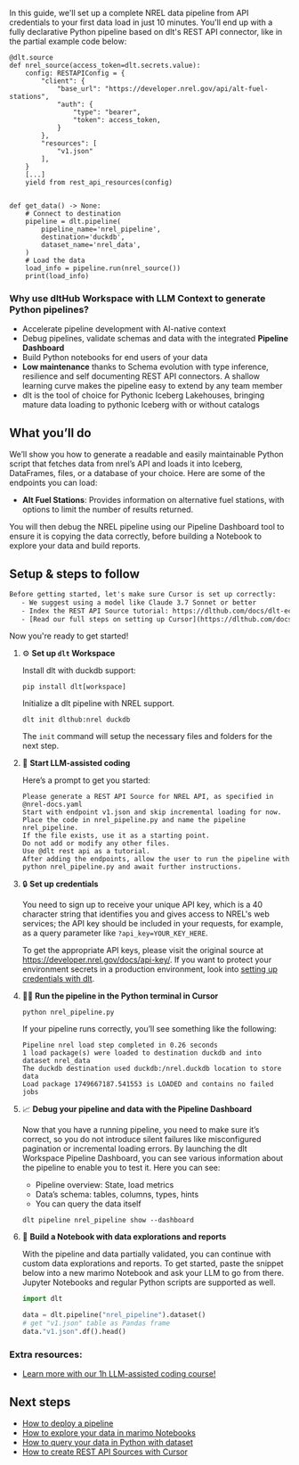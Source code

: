 In this guide, we'll set up a complete NREL data pipeline from API credentials to your first data load in just 10 minutes. You'll end up with a fully declarative Python pipeline based on dlt's REST API connector, like in the partial example code below:

```python-outcome
@dlt.source
def nrel_source(access_token=dlt.secrets.value):
    config: RESTAPIConfig = {
        "client": {
            "base_url": "https://developer.nrel.gov/api/alt-fuel-stations",
            "auth": {
                "type": "bearer",
                "token": access_token,
            }
        },
        "resources": [
            "v1.json"
        ],
    }
    [...]
    yield from rest_api_resources(config)


def get_data() -> None:
    # Connect to destination
    pipeline = dlt.pipeline(
        pipeline_name='nrel_pipeline',
        destination='duckdb',
        dataset_name='nrel_data', 
    )
    # Load the data
    load_info = pipeline.run(nrel_source())
    print(load_info) 
```

### Why use dltHub Workspace with LLM Context to generate Python pipelines?

- Accelerate pipeline development with AI-native context
- Debug pipelines, validate schemas and data with the integrated **Pipeline Dashboard**
- Build Python notebooks for end users of your data
- **Low maintenance** thanks to Schema evolution with type inference, resilience and self documenting REST API connectors. A shallow learning curve makes the pipeline easy to extend by any team member
- dlt is the tool of choice for Pythonic Iceberg Lakehouses, bringing mature data loading to pythonic Iceberg with or without catalogs

## What you’ll do

We’ll show you how to generate a readable and easily maintainable Python script that fetches data from nrel’s API and loads it into Iceberg, DataFrames, files, or a database of your choice. Here are some of the endpoints you can load:

- **Alt Fuel Stations**: Provides information on alternative fuel stations, with options to limit the number of results returned.

You will then debug the NREL pipeline using our Pipeline Dashboard tool to ensure it is copying the data correctly, before building a Notebook to explore your data and build reports.

## Setup & steps to follow

```default
Before getting started, let's make sure Cursor is set up correctly:
   - We suggest using a model like Claude 3.7 Sonnet or better
   - Index the REST API Source tutorial: https://dlthub.com/docs/dlt-ecosystem/verified-sources/rest_api/ and add it to context as **@dlt rest api**
   - [Read our full steps on setting up Cursor](https://dlthub.com/docs/dlt-ecosystem/llm-tooling/cursor-restapi#23-configuring-cursor-with-documentation)
```

Now you're ready to get started!

1. ⚙️ **Set up `dlt` Workspace**
    
    Install dlt with duckdb support:
    ```shell
    pip install dlt[workspace]
    ```

    Initialize a dlt pipeline with NREL support.
    ```shell
    dlt init dlthub:nrel duckdb
    ```

    The `init` command will setup the necessary files and folders for the next step.
    
2. 🤠 **Start LLM-assisted coding**
    
    Here’s a prompt to get you started:
    
    ```prompt
    Please generate a REST API Source for NREL API, as specified in @nrel-docs.yaml 
    Start with endpoint v1.json and skip incremental loading for now. 
    Place the code in nrel_pipeline.py and name the pipeline nrel_pipeline. 
    If the file exists, use it as a starting point. 
    Do not add or modify any other files. 
    Use @dlt rest api as a tutorial. 
    After adding the endpoints, allow the user to run the pipeline with python nrel_pipeline.py and await further instructions.
    ```

    
3. 🔒 **Set up credentials** 
    
    You need to sign up to receive your unique API key, which is a 40 character string that identifies you and gives access to NREL's web services; the API key should be included in your requests, for example, as a query parameter like `?api_key=YOUR_KEY_HERE`.
    
    To get the appropriate API keys, please visit the original source at https://developer.nrel.gov/docs/api-key/.
    If you want to protect your environment secrets in a production environment, look into [setting up credentials with dlt](https://dlthub.com/docs/walkthroughs/add_credentials).
    
4. 🏃‍♀️ **Run the pipeline in the Python terminal in Cursor**
    
    ```shell
    python nrel_pipeline.py
    ```
    
    If your pipeline runs correctly, you’ll see something like the following:
    
    ```shell
    Pipeline nrel load step completed in 0.26 seconds
    1 load package(s) were loaded to destination duckdb and into dataset nrel_data
    The duckdb destination used duckdb:/nrel.duckdb location to store data
    Load package 1749667187.541553 is LOADED and contains no failed jobs
    ```
    
5. 📈 **Debug your pipeline and data with the Pipeline Dashboard**

    Now that you have a running pipeline, you need to make sure it’s correct, so you do not introduce silent failures like misconfigured pagination or incremental loading errors. By launching the dlt Workspace Pipeline Dashboard, you can see various information about the pipeline to enable you to test it. Here you can see:
    - Pipeline overview: State, load metrics
    - Data’s schema: tables, columns, types, hints
    - You can query the data itself
    
    ```shell
    dlt pipeline nrel_pipeline show --dashboard
    ```
    
6. 🐍 **Build a Notebook with data explorations and reports**

    With the pipeline and data partially validated, you can continue with custom data explorations and reports. To get started, paste the snippet below into a new marimo Notebook and ask your LLM to go from there. Jupyter Notebooks and regular Python scripts are supported as well.

    
    ```python
    import dlt

   data = dlt.pipeline("nrel_pipeline").dataset()
   # get "v1.json" table as Pandas frame
   data."v1.json".df().head()
    ```

### Extra resources:

- [Learn more with our 1h LLM-assisted coding course!](https://www.youtube.com/watch?v=GGid70rnJuM)

## Next steps

- [How to deploy a pipeline](https://dlthub.com/docs/walkthroughs/deploy-a-pipeline)
- [How to explore your data in marimo Notebooks](https://dlthub.com/docs/general-usage/dataset-access/marimo)
- [How to query your data in Python with dataset](https://dlthub.com/docs/general-usage/dataset-access/dataset)
- [How to create REST API Sources with Cursor](https://dlthub.com/docs/dlt-ecosystem/llm-tooling/cursor-restapi)
